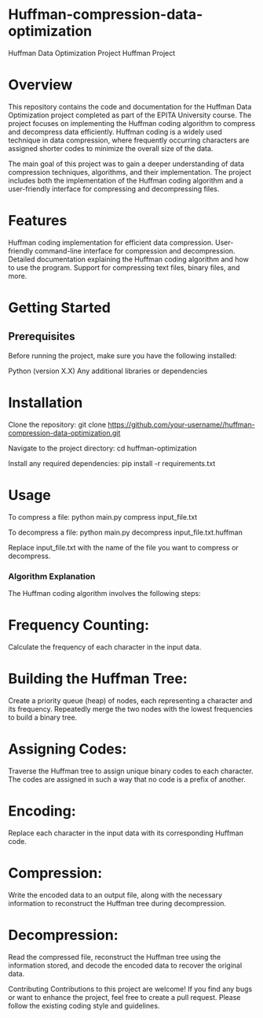 # Huffman-compression-data-optimization

Huffman Data Optimization Project
Huffman Project

# Overview
This repository contains the code and documentation for the Huffman Data Optimization project completed as part of the EPITA University course.
The project focuses on implementing the Huffman coding algorithm to compress and decompress data efficiently. Huffman coding is a widely used technique in data compression,
where frequently occurring characters are assigned shorter codes to minimize the overall size of the data.

The main goal of this project was to gain a deeper understanding of data compression techniques, algorithms, and their implementation. The project includes both the 
implementation of the Huffman coding algorithm and a user-friendly interface for compressing and decompressing files.

# Features
Huffman coding implementation for efficient data compression.
User-friendly command-line interface for compression and decompression.
Detailed documentation explaining the Huffman coding algorithm and how to use the program.
Support for compressing text files, binary files, and more.

# Getting Started
## Prerequisites
Before running the project, make sure you have the following installed:

Python (version X.X)
Any additional libraries or dependencies

# Installation
Clone the repository:
git clone https://github.com/your-username//huffman-compression-data-optimization.git

Navigate to the project directory:
cd huffman-optimization

Install any required dependencies:
pip install -r requirements.txt

# Usage

To compress a file:
python main.py compress input_file.txt

To decompress a file:
python main.py decompress input_file.txt.huffman

Replace input_file.txt with the name of the file you want to compress or decompress.

### Algorithm Explanation
The Huffman coding algorithm involves the following steps:

# Frequency Counting: 
Calculate the frequency of each character in the input data.

# Building the Huffman Tree: 
Create a priority queue (heap) of nodes, each representing a character and its frequency. Repeatedly merge the two nodes with the lowest frequencies to build a binary tree.

# Assigning Codes: 
Traverse the Huffman tree to assign unique binary codes to each character. The codes are assigned in such a way that no code is a prefix of another.

# Encoding: 
Replace each character in the input data with its corresponding Huffman code.

# Compression: 
Write the encoded data to an output file, along with the necessary information to reconstruct the Huffman tree during decompression.

# Decompression: 
Read the compressed file, reconstruct the Huffman tree using the information stored, and decode the encoded data to recover the original data.

Contributing
Contributions to this project are welcome! If you find any bugs or want to enhance the project, feel free to create a pull request. Please follow the existing coding style and guidelines.

